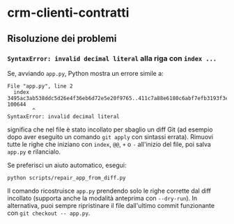 # crm-clienti-contratti

## Risoluzione dei problemi

### `SyntaxError: invalid decimal literal` alla riga con `index ...`

Se, avviando `app.py`, Python mostra un errore simile a:

```
File "app.py", line 2
  index 3495ac3ab538ddc5d26e4f36eb6d72e5e20f9765..411c7a88e6180c6abf7efb3193f3e7b0b7391861 100644
        ^
SyntaxError: invalid decimal literal
```

significa che nel file è stato incollato per sbaglio un diff Git (ad esempio dopo aver eseguito un comando `git apply` con sintassi errata). Rimuovi tutte le righe che iniziano con `index`, `@@`, `+` o `-` all'inizio del file, poi salva `app.py` e rilancialo.

Se preferisci un aiuto automatico, esegui:

```
python scripts/repair_app_from_diff.py
```

Il comando ricostruisce `app.py` prendendo solo le righe corrette dal diff incollato (supporta anche la modalità anteprima con `--dry-run`). In alternativa, puoi sempre ripristinare il file dall'ultimo commit funzionante con `git checkout -- app.py`.
